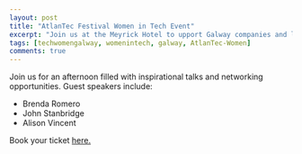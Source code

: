 ```yaml
---
layout: post
title: "AtlanTec Festival Women in Tech Event"
excerpt: "Join us at the Meyrick Hotel to upport Galway companies and local talent @ the AtlanTec Women in Tech event."
tags: [techwomengalway, womenintech, galway, AtlanTec-Women]
comments: true
---
```

Join us for an afternoon filled with inspirational talks and networking opportunities. Guest speakers include:

* Brenda Romero
* John Stanbridge
* Alison Vincent

Book your ticket [here.](www.atlantec.ie)
